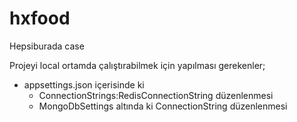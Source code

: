 # hxfood
Hepsiburada case

Projeyi local ortamda çalıştırabilmek için yapılması gerekenler;
- appsettings.json içerisinde ki
    - ConnectionStrings:RedisConnectionString düzenlenmesi
    - MongoDbSettings altında ki ConnectionString düzenlenmesi
